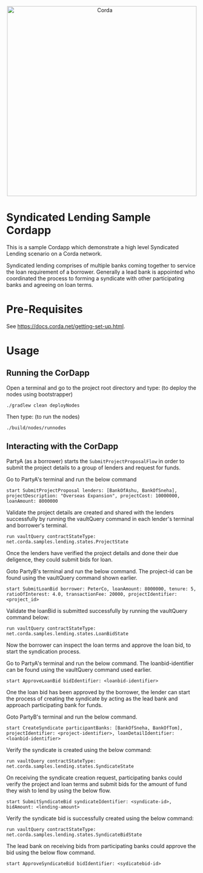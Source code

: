 <p align="center">
  <img src="https://www.corda.net/wp-content/uploads/2016/11/fg005_corda_b.png" alt="Corda" width="500">
</p>

# Syndicated Lending Sample Cordapp

This is a sample Cordapp which demonstrate a high level Syndicated Lending scenario on a Corda network.

Syndicated lending comprises of multiple banks coming together to service the loan requirement of a borrower.
Generally a lead bank is appointed who coordinated the process to forming a syndicate with other participating banks
and agreeing on loan terms.

# Pre-Requisites

See https://docs.corda.net/getting-set-up.html.

# Usage

## Running the CorDapp

Open a terminal and go to the project root directory and type: (to deploy the nodes using bootstrapper)
```
./gradlew clean deployNodes
```
Then type: (to run the nodes)
```
./build/nodes/runnodes
```

## Interacting with the CorDapp

PartyA (as a borrower) starts the `SubmitProjectProposalFlow` in order to submit the project details to a group of
lenders and request for funds.

Go to PartyA's terminal and run the below command

```
start SubmitProjectProposal lenders: [BankOfAshu, BankOfSneha], projectDescription: "Overseas Expansion", projectCost: 10000000, loanAmount: 8000000 
```

Validate the project details are created and shared with the lenders successfully by running the vaultQuery command in each
lender's terminal and borrower's terminal.

```
run vaultQuery contractStateType: net.corda.samples.lending.states.ProjectState
```

Once the lenders have verified the project details and done their due deligence, they could submit bids for loan.

Goto PartyB's terminal and run the below command. The project-id can be found using the vaultQuery command shown earlier.

```
start SubmitLoanBid borrower: PeterCo, loanAmount: 8000000, tenure: 5, ratioOfInterest: 4.0, transactionFee: 20000, projectIdentifier: <project_id>
```

Validate the loanBid is submitted successfully by running the vaultQuery command below:

```
run vaultQuery contractStateType: net.corda.samples.lending.states.LoanBidState
```

Now the borrower can inspect the loan terms and approve the loan bid, to start the syndication process.

Go to PartyA's terminal and run the below command. The loanbid-identifier can be found using the vaultQuery command used earlier.

```
start ApproveLoanBid bidIdentifier: <loanbid-identifier>
```

One the loan bid has been approved by the borrower, the lender can start the process of creating the syndicate by
acting as the lead bank and approach participating bank for funds.

Goto PartyB's terminal and run the below command.

```
start CreateSyndicate participantBanks: [BankOfSneha, BankOfTom], projectIdentifier: <project-identifier>, loanDetailIdentifier: <loanbid-identifier>
```

Verify the syndicate is created using the below command:

```
run vaultQuery contractStateType: net.corda.samples.lending.states.SyndicateState 
```

On receiving the syndicate creation request, participating banks could verify the project and loan terms and submit
bids for the amount of fund they wish to lend by using the below flow.

```
start SubmitSyndicateBid syndicateIdentifier: <syndicate-id>, bidAmount: <lending-amount>
```

Verify the syndicate bid is successfully created using the below command:

```
run vaultQuery contractStateType: net.corda.samples.lending.states.SyndicateBidState
```

The lead bank on receiving bids from participating banks could approve the bid using the below flow command.

```
start ApproveSyndicateBid bidIdentifier: <sydicatebid-id>
```